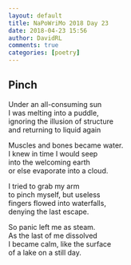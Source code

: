 ```yaml
---  
layout: default  
title: NaPoWriMo 2018 Day 23  
date: 2018-04-23 15:56  
author: DavidRL  
comments: true  
categories: [poetry]
---  
```

## Pinch  

Under an all-consuming sun  
I was melting into a puddle,  
ignoring the illusion of structure  
and returning to liquid again  

Muscles and bones became water.  
I knew in time I would seep  
into the welcoming earth  
or else evaporate into a cloud.  

I tried to grab my arm  
to pinch myself, but useless  
fingers flowed into waterfalls,  
denying the last escape.  

So panic left me as steam.  
As the last of me dissolved  
I became calm, like the surface  
of a lake on a still day.  
